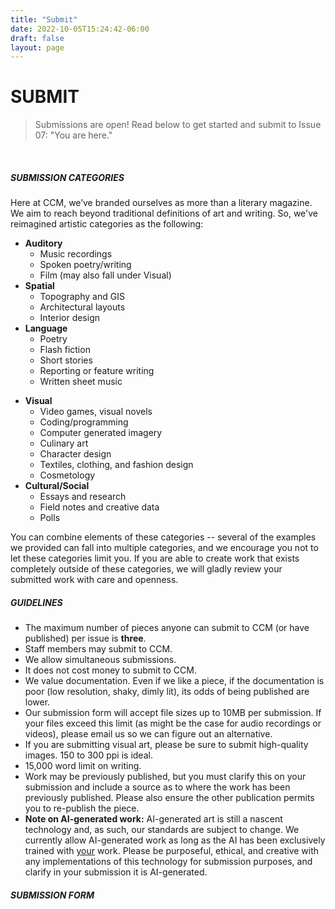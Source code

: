 ```yaml
---
title: "Submit"
date: 2022-10-05T15:24:42-06:00
draft: false
layout: page
---
```


# SUBMIT
> Submissions are open! Read below to get started and submit to Issue 07: "You are here."

<br> 

<div class ="row justify-content-start">




<div class="col-sm-6 py-3">

##### SUBMISSION CATEGORIES

Here at CCM, we’ve branded ourselves as more than a literary magazine. We aim to reach beyond traditional definitions of art and writing. So, we've reimagined artistic categories as the following:

<div class="row justify-content-start">
<div class="col-sm-6">

 - **Auditory**
    - Music recordings
    - Spoken poetry/writing
    - Film (may also fall under Visual)
- **Spatial**
    - Topography and GIS
    - Architectural layouts
    - Interior design    
- **Language**
    - Poetry
    - Flash fiction
    - Short stories
    - Reporting or feature writing
    - Written sheet music
 </div>

 <div class="col-sm-6">

- **Visual**
    - Video games, visual novels
    - Coding/programming
    - Computer generated imagery
    - Culinary art
    - Character design
    - Textiles, clothing, and fashion design
    - Cosmetology
- **Cultural/Social**
    - Essays and research
    - Field notes and creative data
    - Polls
    </div>
</div>

You can combine elements of these categories -- several of the examples we provided can fall into multiple categories, and we encourage you not to let these categories limit you. If you are able to create work that exists completely outside of these categories, we will gladly review your submitted work with care and openness.
</div>

<div class="col-sm-6 py-3">

##### GUIDELINES

- The maximum number of pieces anyone can submit to CCM (or have published) per issue is **three**.
- Staff members may submit to CCM.
- We allow simultaneous submissions.
- It does not cost money to submit to CCM.
- We value documentation. Even if we like a piece, if the documentation is poor (low resolution, shaky, dimly lit), its odds of being published are lower.
- Our submission form will accept file sizes up to 10MB per submission. If your files exceed this limit (as might be the case for audio recordings or videos), please email us so we can figure out an alternative.
 - If you are submitting visual art, please be sure to submit high-quality images. 150 to 300 ppi is ideal. 
- 15,000 word limit on writing.
- Work may be previously published, but you must clarify this on your submission and include a source as to where the work has been previously published. Please also ensure the other publication permits you to re-publish the piece.
- **Note on AI-generated work:** AI-generated art is still a nascent technology and, as such, our standards are subject to change. We currently allow AI-generated work as long as the AI has been exclusively trained with <u>your</u> work. Please be purposeful, ethical, and creative with any implementations of this technology for submission purposes, and clarify in your submission it is AI-generated. 

</div>

<div class="col-sm-12">

##### SUBMISSION FORM

<iframe data-tally-src="https://tally.so/embed/nprZDV?alignLeft=1&hideTitle=1&dynamicHeight=1" loading="lazy" width="100%" height="434" frameborder="0" marginheight="0" marginwidth="0" title=" CCM Issue 07 Submission Form
"></iframe><script>var d=document,w="https://tally.so/widgets/embed.js",v=function(){"undefined"!=typeof Tally?Tally.loadEmbeds():d.querySelectorAll("iframe[data-tally-src]:not([src])").forEach((function(e){e.src=e.dataset.tallySrc}))};if("undefined"!=typeof Tally)v();else if(d.querySelector('script[src="'+w+'"]')==null){var s=d.createElement("script");s.src=w,s.onload=v,s.onerror=v,d.body.appendChild(s);}</script>

</div>
